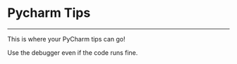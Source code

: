 # Pycharm Tips
---

This is where your PyCharm tips can go!

Use the debugger even if the code runs fine.
